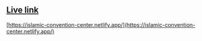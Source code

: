 ## [Live link](https://islamic-convention-center.netlify.app/)
[https://islamic-convention-center.netlify.app/](https://islamic-convention-center.netlify.app/)
